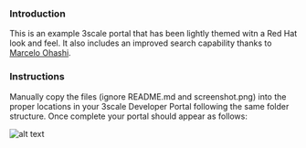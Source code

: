 ### Introduction

This is an example 3scale portal that has been lightly themed witn a Red Hat look and feel. It also includes an improved search capability thanks to [Marcelo Ohashi](https://github.com/mgohashi/3scale-search).

### Instructions

Manually copy the files (ignore README.md and screenshot.png) into the proper locations in your 3scale Developer Portal following the same folder structure. Once complete your portal should appear as follows:

![alt text](https://raw.githubusercontent.com/gnunn1/3scale-dev-portal-red-hat-theme/master/screenshot.png)